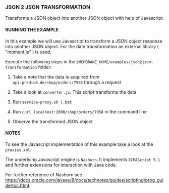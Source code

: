 ### JSON 2 JSON TRANSFORMATION

Transforms a JSON object into another JSON object with help of Javascript.


#### RUNNING THE EXAMPLE

In this example we will use Javascript to transform a JSON object response into another JSON object. For the date transformation an external library ( "moment.js" ) is used.

Execute the following steps in the `$MEMBRANE_HOME/examples/json2json-transformation` folder:

1. Take a note that the data is acquired from `api.predic8.de/shop/orders/7958` through a request

2. Take a look at `converter.js`. This script transforms the data

3. Run `service-proxy.sh |.bat`

4. Run `curl localhost:2000/shop/orders/7958` in the command line

5. Observe the transformed JSON object


#### NOTES

To see the Javascript implementation of this example take a look at the `proxies.xml`.

The underlying Javascript engine is `Nashorn`. It implements `ECMAScript 5.1` and further extensions for interaction with Java code.

For further reference of Nashorn see https://docs.oracle.com/javase/8/docs/technotes/guides/scripting/prog_guide/toc.html.



